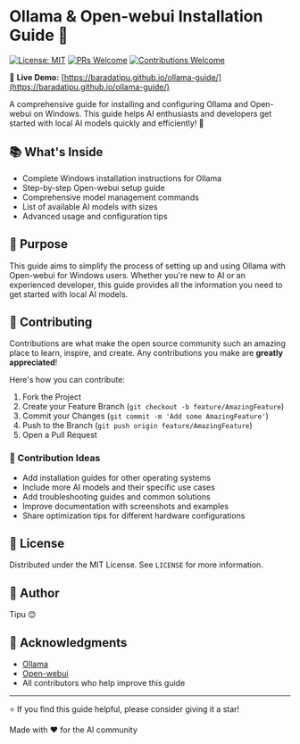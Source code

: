 # Ollama & Open-webui Installation Guide 🤖

[![License: MIT](https://img.shields.io/badge/License-MIT-yellow.svg)](https://opensource.org/licenses/MIT)
[![PRs Welcome](https://img.shields.io/badge/PRs-welcome-brightgreen.svg)](http://makeapullrequest.com)
[![Contributions Welcome](https://img.shields.io/badge/contributions-welcome-brightgreen.svg?style=flat)](https://github.com/baradatipu/ollama-guide/issues)

📱 **Live Demo:** [https://baradatipu.github.io/ollama-guide/](https://baradatipu.github.io/ollama-guide/)

A comprehensive guide for installing and configuring Ollama and Open-webui on Windows. This guide helps AI enthusiasts and developers get started with local AI models quickly and efficiently! 🚀

## 📚 What's Inside

- Complete Windows installation instructions for Ollama
- Step-by-step Open-webui setup guide
- Comprehensive model management commands
- List of available AI models with sizes
- Advanced usage and configuration tips

## 🎯 Purpose

This guide aims to simplify the process of setting up and using Ollama with Open-webui for Windows users. Whether you're new to AI or an experienced developer, this guide provides all the information you need to get started with local AI models.

## 🤝 Contributing

Contributions are what make the open source community such an amazing place to learn, inspire, and create. Any contributions you make are **greatly appreciated**!

Here's how you can contribute:

1. Fork the Project
2. Create your Feature Branch (`git checkout -b feature/AmazingFeature`)
3. Commit your Changes (`git commit -m 'Add some AmazingFeature'`)
4. Push to the Branch (`git push origin feature/AmazingFeature`)
5. Open a Pull Request

### 🌟 Contribution Ideas

- Add installation guides for other operating systems
- Include more AI models and their specific use cases
- Add troubleshooting guides and common solutions
- Improve documentation with screenshots and examples
- Share optimization tips for different hardware configurations

## 📝 License

Distributed under the MIT License. See `LICENSE` for more information.

## 👤 Author

Tipu 😊

## 🙏 Acknowledgments

- [Ollama](https://ollama.com)
- [Open-webui](https://github.com/open-webui/open-webui)
- All contributors who help improve this guide

---

⭐ If you find this guide helpful, please consider giving it a star!

Made with ❤️ for the AI community
